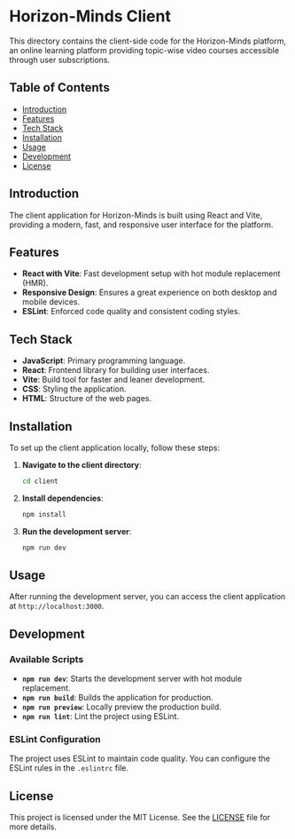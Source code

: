 # Horizon-Minds Client

This directory contains the client-side code for the Horizon-Minds platform, an online learning platform providing topic-wise video courses accessible through user subscriptions.

## Table of Contents

- [Introduction](#introduction)
- [Features](#features)
- [Tech Stack](#tech-stack)
- [Installation](#installation)
- [Usage](#usage)
- [Development](#development)
- [License](#license)

## Introduction

The client application for Horizon-Minds is built using React and Vite, providing a modern, fast, and responsive user interface for the platform.

## Features

- **React with Vite**: Fast development setup with hot module replacement (HMR).
- **Responsive Design**: Ensures a great experience on both desktop and mobile devices.
- **ESLint**: Enforced code quality and consistent coding styles.

## Tech Stack

- **JavaScript**: Primary programming language.
- **React**: Frontend library for building user interfaces.
- **Vite**: Build tool for faster and leaner development.
- **CSS**: Styling the application.
- **HTML**: Structure of the web pages.

## Installation

To set up the client application locally, follow these steps:

1. **Navigate to the client directory**:
    ```sh
    cd client
    ```

2. **Install dependencies**:
    ```sh
    npm install
    ```

3. **Run the development server**:
    ```sh
    npm run dev
    ```

## Usage

After running the development server, you can access the client application at `http://localhost:3000`.

## Development

### Available Scripts

- **`npm run dev`**: Starts the development server with hot module replacement.
- **`npm run build`**: Builds the application for production.
- **`npm run preview`**: Locally preview the production build.
- **`npm run lint`**: Lint the project using ESLint.

### ESLint Configuration

The project uses ESLint to maintain code quality. You can configure the ESLint rules in the `.eslintrc` file.


## License

This project is licensed under the MIT License. See the [LICENSE](../LICENSE) file for more details.
